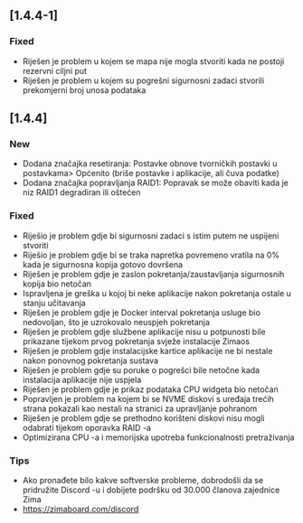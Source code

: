 ## [1.4.4-1]
### Fixed
- Riješen je problem u kojem se mapa nije mogla stvoriti kada ne postoji rezervni ciljni put
- Riješen je problem u kojem su pogrešni sigurnosni zadaci stvorili prekomjerni broj unosa podataka
## [1.4.4]
### New
- Dodana značajka resetiranja: Postavke obnove tvorničkih postavki u postavkama> Općenito (briše postavke i aplikacije, ali čuva podatke)
- Dodana značajka popravljanja RAID1: Popravak se može obaviti kada je niz RAID1 degradiran ili oštećen
### Fixed
- Riješio je problem gdje bi sigurnosni zadaci s istim putem ne uspijeni stvoriti
- Riješio je problem gdje bi se traka napretka povremeno vratila na 0% kada je sigurnosna kopija gotovo dovršena
- Riješen je problem gdje je zaslon pokretanja/zaustavljanja sigurnosnih kopija bio netočan
- Ispravljena je greška u kojoj bi neke aplikacije nakon pokretanja ostale u stanju učitavanja
- Riješen je problem gdje je Docker interval pokretanja usluge bio nedovoljan, što je uzrokovalo neuspjeh pokretanja
- Riješen je problem gdje službene aplikacije nisu u potpunosti bile prikazane tijekom prvog pokretanja svježe instalacije Zimaos
- Riješen je problem gdje instalacijske kartice aplikacije ne bi nestale nakon ponovnog pokretanja sustava
- Riješen je problem gdje su poruke o pogrešci bile netočne kada instalacija aplikacije nije uspjela
- Riješen je problem gdje je prikaz podataka CPU widgeta bio netočan
- Popravljen je problem na kojem bi se NVME diskovi s uređaja trećih strana pokazali kao nestali na stranici za upravljanje pohranom
- Riješen je problem gdje se prethodno korišteni diskovi nisu mogli odabrati tijekom oporavka RAID -a
- Optimizirana CPU -a i memorijska upotreba funkcionalnosti pretraživanja
### Tips
- Ako pronađete bilo kakve softverske probleme, dobrodošli da se pridružite Discord -u i dobijete podršku od 30.000 članova zajednice Zima
- <a href = "https://zimaboard.com/discord" target = "_ blank" style = "color: blue"> https://zimaboard.com/discord </a>
